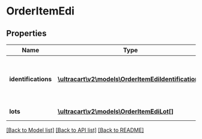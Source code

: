 # OrderItemEdi

## Properties
Name | Type | Description | Notes
------------ | ------------- | ------------- | -------------
**identifications** | [**\ultracart\v2\models\OrderItemEdiIdentification[]**](OrderItemEdiIdentification.md) | Identification information receives on the EDI purchase order | [optional] 
**lots** | [**\ultracart\v2\models\OrderItemEdiLot[]**](OrderItemEdiLot.md) | Lot information | [optional] 

[[Back to Model list]](../README.md#documentation-for-models) [[Back to API list]](../README.md#documentation-for-api-endpoints) [[Back to README]](../README.md)


